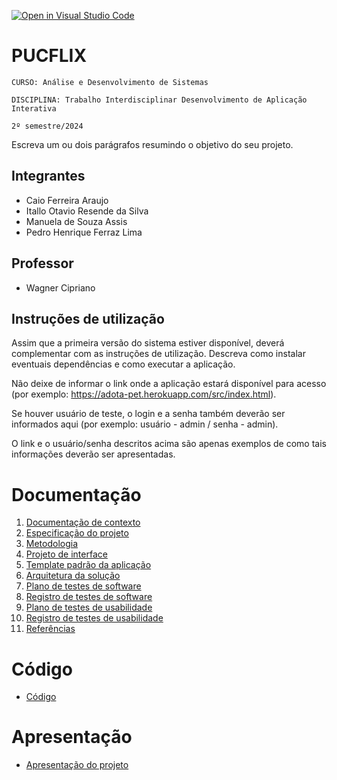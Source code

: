 [![Open in Visual Studio Code](https://classroom.github.com/assets/open-in-vscode-2e0aaae1b6195c2367325f4f02e2d04e9abb55f0b24a779b69b11b9e10269abc.svg)](https://classroom.github.com/online_ide?assignment_repo_id=15688872&assignment_repo_type=AssignmentRepo)
# PUCFLIX

`CURSO: Análise e Desenvolvimento de Sistemas`

`DISCIPLINA: Trabalho Interdisciplinar Desenvolvimento de Aplicação Interativa`

`2º semestre/2024`

Escreva um ou dois parágrafos resumindo o objetivo do seu projeto.

## Integrantes

* Caio Ferreira Araujo
* Itallo Otavio Resende da Silva
* Manuela de Souza Assis
* Pedro Henrique Ferraz Lima

## Professor

* Wagner Cipriano

## Instruções de utilização

Assim que a primeira versão do sistema estiver disponível, deverá complementar com as instruções de utilização. Descreva como instalar eventuais dependências e como executar a aplicação.

Não deixe de informar o link onde a aplicação estará disponível para acesso (por exemplo: https://adota-pet.herokuapp.com/src/index.html).

Se houver usuário de teste, o login e a senha também deverão ser informados aqui (por exemplo: usuário - admin / senha - admin).

O link e o usuário/senha descritos acima são apenas exemplos de como tais informações deverão ser apresentadas.

# Documentação

<ol>
<li><a href="docs/01-Contexto.md"> Documentação de contexto</a></li>
<li><a href="docs/02-Especificacao.md"> Especificação do projeto</a></li>
<li><a href="docs/03-Metodologia.md"> Metodologia</a></li>
<li><a href="docs/04-Projeto-interface.md"> Projeto de interface</a></li>
<li><a href="docs/05-Template-padrao.md"> Template padrão da aplicação</a></li>
<li><a href="docs/06-Arquitetura-solucao.md"> Arquitetura da solução</a></li>
<li><a href="docs/07-Plano-testes-software.md"> Plano de testes de software</a></li>
<li><a href="docs/08-Registro-testes-software.md"> Registro de testes de software</a></li>
<li><a href="docs/09-Plano-testes-usabilidade.md"> Plano de testes de usabilidade</a></li>
<li><a href="docs/10-Registro-testes-usabilidade.md"> Registro de testes de usabilidade</a></li>
<li><a href="docs/11-Referencias.md"> Referências</a></li>
</ol>

# Código

* <a href="src/README.md">Código</a>

# Apresentação

* <a href="presentation/README.md">Apresentação do projeto</a>
